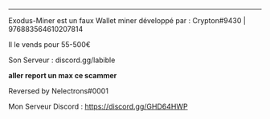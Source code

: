 --------------------------

Exodus-Miner est un faux Wallet miner développé par : Crypton#9430 | 976883564610207814

Il le vends pour 55-500€

Son Serveur : discord.gg/labible 

**aller report un max ce scammer**

Reversed by Nelectrons#0001

Mon Serveur Discord : https://discord.gg/GHD64HWP
